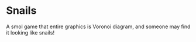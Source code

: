 # Snails
A smol game that entire graphics is Voronoi diagram, and someone may find it looking like snails!
